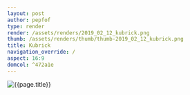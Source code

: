 ```yaml
---
layout: post
author: pepfof
type: render
render: /assets/renders/2019_02_12_kubrick.png
thumb: /assets/renders/thumb/thumb-2019_02_12_kubrick.png
title: Kubrick
navigation_override: /
aspect: 16:9
domcol: ^472a1e
---
```


<!--USER BEGIN 1-->

<!--USER END 1-->
<img src = "{{ page.render }}" class="image_main" alt="{{page.title}}">

<!--USER BEGIN 2-->

<!--USER END 2-->


